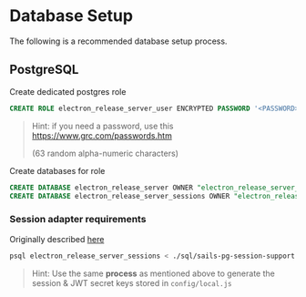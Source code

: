 # Database Setup
The following is a recommended database setup process.

## PostgreSQL
Create dedicated postgres role
```sql
CREATE ROLE electron_release_server_user ENCRYPTED PASSWORD '<PASSWORD>' LOGIN;
```
> Hint: if you need a password, use this https://www.grc.com/passwords.htm
>
> (63 random alpha-numeric characters)

Create databases for role
```sql
CREATE DATABASE electron_release_server OWNER "electron_release_server_user";
CREATE DATABASE electron_release_server_sessions OWNER "electron_release_server_user";
```

### Session adapter requirements
Originally described [here](https://github.com/ravitej91/sails-pg-session)

```bash
psql electron_release_server_sessions < ./sql/sails-pg-session-support.sql
```
> Hint: Use the same **process** as mentioned above to generate the session & JWT secret keys stored in `config/local.js`
